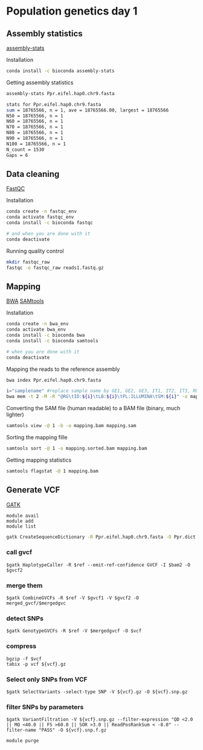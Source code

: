 # Population genetics day 1

## Assembly statistics 

[assembly-stats](https://github.com/sanger-pathogens/assembly-stats)

Installation
```sh
conda install -c bioconda assembly-stats
```

Getting assembly statistics
```sh
assembly-stats Ppr.eifel.hap0.chr9.fasta
```
```sh
stats for Ppr.eifel.hap0.chr9.fasta
sum = 18765566, n = 1, ave = 18765566.00, largest = 18765566
N50 = 18765566, n = 1
N60 = 18765566, n = 1
N70 = 18765566, n = 1
N80 = 18765566, n = 1
N90 = 18765566, n = 1
N100 = 18765566, n = 1
N_count = 1530
Gaps = 6
``` 

## Data cleaning

[FastQC](https://github.com/s-andrews/FastQC)

Installation 
```sh
conda create -n fastqc_env 
conda activate fastqc_env
conda install -c bioconda fastqc

# and when you are done with it
conda deactivate
```

Running quality control
```sh
mkdir fastqc_raw
fastqc -o fastqc_raw reads1.fastq.gz 
```

## Mapping

[BWA](https://github.com/lh3/bwa)
[SAMtools](https://github.com/samtools/samtools)

Installation
```sh
conda create -n bwa_env
conda activate bwa_env
conda install -c bioconda bwa
conda install -c bioconda samtools

# when you are done with it
conda deactivate
```

Mapping the reads to the reference assembly
```sh
bwa index Ppr.eifel.hap0.chr9.fasta

i="samplename" #replace sample name by GE1, GE2, GE3, IT1, IT2, IT3, RU1, R2, R3...
bwa mem -t 2 -M -R "@RG\tID:${i}\tLB:${i}\tPL:ILLUMINA\tSM:${i}" -o mapping.sam Ppr.eifel.hap0.chr9.fasta reads1.fastq.gz 
```

Converting the SAM file (human readable) to a BAM file (binary, much lighter)
```sh
samtools view -@ 1 -b -o mapping.bam mapping.sam
```

Sorting the mapping fille
```sh
samtools sort -@ 1 -o mapping.sorted.bam mapping.bam
```

Getting mapping statistics
```sh
samtools flagstat -@ 1 mapping.bam 
```

## Generate VCF

[GATK](https://gatk.broadinstitute.org/hc/en-us)

    module avail
    module add
    module list

```sh
gatk CreateSequenceDictionary -R Ppr.eifel.hap0.chr9.fasta -O Ppr.dict
```
  
### call gvcf
    $gatk HaplotypeCaller -R $ref --emit-ref-confidence GVCF -I $bam2 -O $gvcf2
### merge them 
    $gatk CombineGVCFs -R $ref -V $gvcf1 -V $gvcf2 -O merged_gvcf/$mergedgvc
### detect SNPs
    $gatk GenotypeGVCFs -R $ref -V $mergedgvcf -O $vcf
### compress
    bgzip -f $vcf
    tabix -p vcf ${vcf}.gz    
### Select only SNPs from VCF 
    $gatk SelectVariants -select-type SNP -V ${vcf}.gz -O ${vcf}.snp.gz   
### filter SNPs by parameters
    $gatk VariantFiltration -V ${vcf}.snp.gz --filter-expression "QD <2.0 || MQ <40.0 || FS >60.0 || SOR >3.0 || ReadPosRankSum < -8.0" --filter-name "PASS" -O ${vcf}.snp.f.gz
  
    module purge
